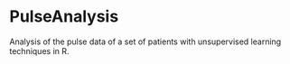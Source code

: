 # PulseAnalysis
Analysis of the pulse data of a set of patients with unsupervised learning techniques in R.
